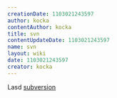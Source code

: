```yaml
---
creationDate: 1103021243597 
author: kocka 
contentAuthor: kocka 
title: svn 
contentUpdateDate: 1103021243597 
name: svn 
layout: wiki 
date: 1103021243597 
creator: kocka 
---
```

Lasd [subversion](subversion.html)
